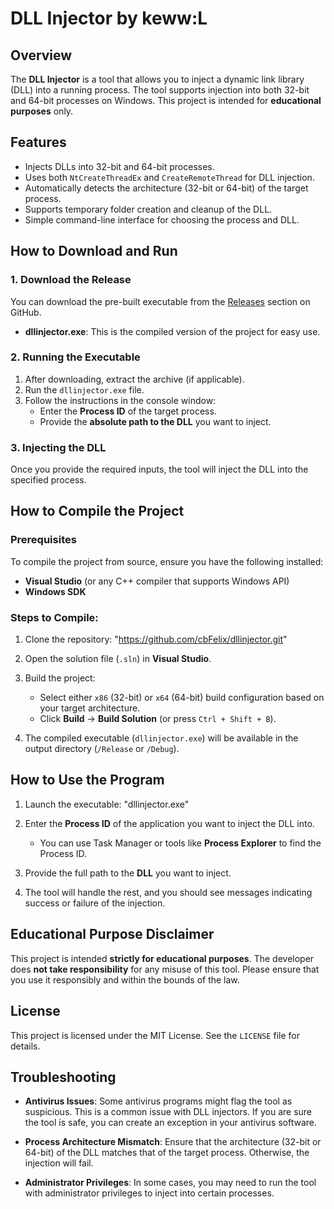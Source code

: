 # DLL Injector by keww:L

## Overview

The **DLL Injector** is a tool that allows you to inject a dynamic link library (DLL) into a running process. The tool supports injection into both 32-bit and 64-bit processes on Windows. This project is intended for **educational purposes** only.

## Features
- Injects DLLs into 32-bit and 64-bit processes.
- Uses both `NtCreateThreadEx` and `CreateRemoteThread` for DLL injection.
- Automatically detects the architecture (32-bit or 64-bit) of the target process.
- Supports temporary folder creation and cleanup of the DLL.
- Simple command-line interface for choosing the process and DLL.

## How to Download and Run

### 1. Download the Release
You can download the pre-built executable from the [Releases](https://github.com/cbFelix/dllinjector/releases/tag/dllinjector) section on GitHub. 

- **dllinjector.exe**: This is the compiled version of the project for easy use.
  
### 2. Running the Executable
1. After downloading, extract the archive (if applicable).
2. Run the `dllinjector.exe` file.
3. Follow the instructions in the console window:
   - Enter the **Process ID** of the target process.
   - Provide the **absolute path to the DLL** you want to inject.

### 3. Injecting the DLL
Once you provide the required inputs, the tool will inject the DLL into the specified process.

## How to Compile the Project

### Prerequisites
To compile the project from source, ensure you have the following installed:
- **Visual Studio** (or any C++ compiler that supports Windows API)
- **Windows SDK**

### Steps to Compile:
1. Clone the repository:
   "https://github.com/cbFelix/dllinjector.git"

2. Open the solution file (`.sln`) in **Visual Studio**.

3. Build the project:
   - Select either `x86` (32-bit) or `x64` (64-bit) build configuration based on your target architecture.
   - Click **Build** -> **Build Solution** (or press `Ctrl + Shift + B`).

4. The compiled executable (`dllinjector.exe`) will be available in the output directory (`/Release` or `/Debug`).

## How to Use the Program

1. Launch the executable:
   "dllinjector.exe"

2. Enter the **Process ID** of the application you want to inject the DLL into.
   - You can use Task Manager or tools like **Process Explorer** to find the Process ID.

3. Provide the full path to the **DLL** you want to inject.

4. The tool will handle the rest, and you should see messages indicating success or failure of the injection.

## Educational Purpose Disclaimer

This project is intended **strictly for educational purposes**. The developer does **not take responsibility** for any misuse of this tool. Please ensure that you use it responsibly and within the bounds of the law.

## License

This project is licensed under the MIT License. See the `LICENSE` file for details.

## Troubleshooting

- **Antivirus Issues**: Some antivirus programs might flag the tool as suspicious. This is a common issue with DLL injectors. If you are sure the tool is safe, you can create an exception in your antivirus software.
  
- **Process Architecture Mismatch**: Ensure that the architecture (32-bit or 64-bit) of the DLL matches that of the target process. Otherwise, the injection will fail.

- **Administrator Privileges**: In some cases, you may need to run the tool with administrator privileges to inject into certain processes.
